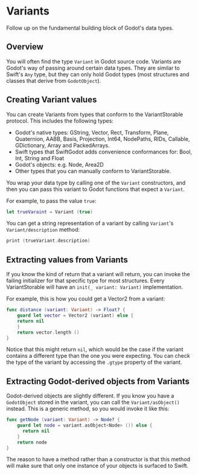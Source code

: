 # Variants

Follow up on the fundamental building block of Godot's data types.

## Overview

You will often find the type ``Variant`` in Godot source code.   Variants are
Godot's way of passing around certain data types.  They are similar to Swift's
`Any` type, but they can only hold Godot types (most structures and classes
that derive from ``GodotObject``). 

## Creating Variant values
You can create Variants from types that conform to the VariantStorable protocol. 
This includes the following types:

* Godot's native types: GString, Vector, Rect, Transform, Plane, Quaternion, AABB, 
  Basis, Projection, Int64, NodePaths, RIDs, Callable, GDictionary, Array and PackedArrays. 
* Swift types that SwiftGodot adds convenience conformances for: Bool, Int, String and Float
* Godot's objects: e.g. Node, Area2D
* Other types that you can manually conform to VariantStorable.

You wrap your data type by calling one of the ``Variant`` constructors, and then
you can pass this variant to Godot functions that expect a ``Variant``.

For example, to pass the value `true`:

```swift
let trueVaraint = Variant (true)
```

You can get a string representation of a variant by calling ``Variant``'s
``Variant/description`` method:

```swift
print (trueVariant.description)
```

## Extracting values from Variants

If you know the kind of return that a variant will return, you can invoke the
failing initializer for that specific type for most structures. Every VariantStorable
will have an `init(_ variant: Variant)` implementation.

For example, this is how you could get a Vector2 from a variant:

```swift
func distance (variant: Variant) -> Float? {
    guard let vector = Vector2 (variant) else {
	return nil
    }
    return vector.length ()
}
```

Notice that this might return `nil`, which would be the case if the variant
contains a different type than the one you were expecting. You can check the
type of the variant by accessing the `.gtype` property of the variant.

## Extracting Godot-derived objects from Variants

Godot-derived objects are slightly different. If you know you have a
``GodotObject`` stored in the variant, you can call the ``Variant/asObject()``
instead.  This is a generic method, so you would invoke it like this:

```swift
func getNode (variant: Variant) -> Node? {
    guard let node = variant.asObject<Node> ()) else {
	  return nil
    }
    return node
}
```

The reason to have a method rather than a constructor is that this method will
make sure that only one instance of your objects is surfaced to Swift. 

